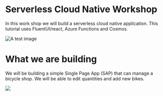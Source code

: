 # Serverless Cloud Native Workshop
In this work shop we will build a serverless cloud native application. This tutorial uses FluentUI/react, Azure Functions and Cosmos.

![A test image](https://github.com/usri/ServerlessCloudNativeWorkshop/blob/master/Docs/arch.png?raw=true)


# What we are building
We will be building a simple Single Page App (SAP) that can manage a bicycle shop. We will be able to edit quantities and add new bikes.

<img src="https://github.com/usri/ServerlessCloudNativeWorkshop/blob/master/Docs/screen.png?raw=true"/>




